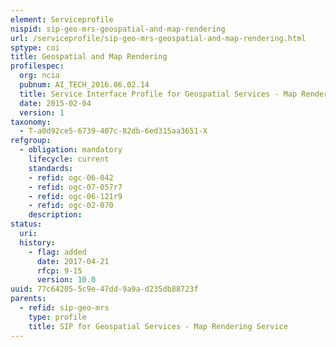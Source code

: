 ```yaml
---
element: Serviceprofile
nispid: sip-geo-mrs-geospatial-and-map-rendering
url: /serviceprofile/sip-geo-mrs-geospatial-and-map-rendering.html
sptype: coi
title: Geospatial and Map Rendering
profilespec:
  org: ncia
  pubnum: AI_TECH_2016.06.02.14
  title: Service Interface Profile for Geospatial Services - Map Rendering Service
  date: 2015-02-04
  version: 1
taxonomy:
  - T-a0d92ce5-6739-407c-82db-6ed315aa3651-X
refgroup:
  - obligation: mandatory
    lifecycle: current
    standards: 
    - refid: ogc-06-042
    - refid: ogc-07-057r7
    - refid: ogc-06-121r9
    - refid: ogc-02-070
    description: 
status:
  uri: 
  history: 
    - flag: added
      date: 2017-04-21
      rfcp: 9-15
      version: 10.0
uuid: 77c64205-5c9e-47dd-9a9a-d235db88723f
parents:
  - refid: sip-geo-mrs
    type: profile
    title: SIP for Geospatial Services - Map Rendering Service
---
```

